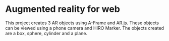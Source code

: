 # Augmented reality for web
This project creates 3 AR objects using A-Frame and AR.js.
These objects can be viewed using a phone camera and HIRO Marker.
The objects created are a box, sphere, cylinder and a plane.
